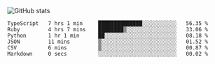 ![GitHub stats](https://github-readme-stats.vercel.app/api?username=ksk001100&show_icons=true&theme=tokyonight)

<!--START_SECTION:waka-->

```text
TypeScript   7 hrs 1 min     ██████████████░░░░░░░░░░░   56.35 %
Ruby         4 hrs 7 mins    ████████▒░░░░░░░░░░░░░░░░   33.06 %
Python       1 hr 1 min      ██░░░░░░░░░░░░░░░░░░░░░░░   08.18 %
JSON         11 mins         ▒░░░░░░░░░░░░░░░░░░░░░░░░   01.52 %
CSV          6 mins          ▒░░░░░░░░░░░░░░░░░░░░░░░░   00.87 %
Markdown     0 secs          ░░░░░░░░░░░░░░░░░░░░░░░░░   00.02 %
```

<!--END_SECTION:waka-->
